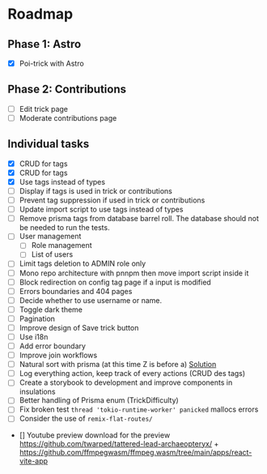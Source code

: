 # Roadmap

## Phase 1: Astro

-   [x] Poi-trick with Astro

## Phase 2: Contributions

- [ ] Edit trick page
- [ ] Moderate contributions page

## Individual tasks

- [x] CRUD for tags
- [x] CRUD for tags
- [x] Use tags instead of types
- [ ] Display if tags is used in trick or contributions
- [ ] Prevent tag suppression if used in trick or contributions
- [ ] Update import script to use tags instead of types
- [ ] Remove prisma tags from database barrel roll. The database should not be needed to run the tests.
- [ ] User management
  -  [ ] Role management
  -  [ ] List of users
- [ ] Limit tags deletion to ADMIN role only
- [ ] Mono repo architecture with pnnpm then move import script inside it
- [ ] Block redirection on config tag page if a input is modified
- [ ] Errors boundaries and 404 pages
- [ ] Decide whether to use username or name.
- [ ] Toggle dark theme
- [ ] Pagination
- [ ] Improve design of Save trick button
- [ ] Use i18n
- [ ] Add error boundary
- [ ] Improve join workflows
- [ ] Natural sort with prisma (at this time Z is before a) [Solution](https://github.com/prisma/prisma/issues/3707#issuecomment-1165701760)
- [ ] Log everything action, keep track of every actions (CRUD des tags)
- [ ] Create a storybook to development and improve components in insulations
- [ ] Better handling of Prisma enum (TrickDifficulty)
- [ ] Fix broken test `thread 'tokio-runtime-worker' panicked` mallocs errors
- [ ] Consider the use of `remix-flat-routes/`
- [] Youtube preview download for the preview https://github.com/twarped/tattered-lead-archaeopteryx/ + https://github.com/ffmpegwasm/ffmpeg.wasm/tree/main/apps/react-vite-app